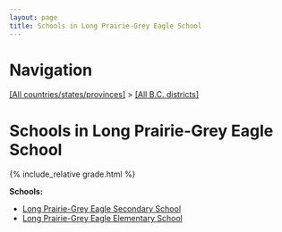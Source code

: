 ```yaml
---
layout: page
title: Schools in Long Prairie-Grey Eagle School
---
```

# Navigation

[[All countries/states/provinces]](../..) > [[All B.C. districts]](..)

# Schools in Long Prairie-Grey Eagle School

{% include_relative grade.html %}

**Schools:**

- [Long Prairie-Grey Eagle Secondary School](Long_Prairie-Grey_Eagle_Secondary_School.md)
- [Long Prairie-Grey Eagle Elementary School](Long_Prairie-Grey_Eagle_Elementary_School.md)

